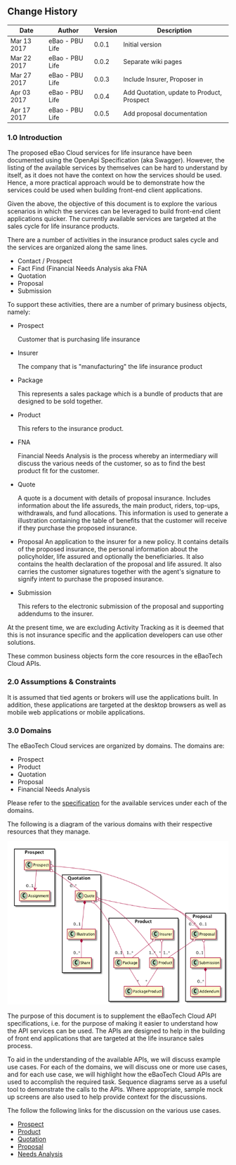 ## Change History
| Date    | Author    | Version    | Description                         |
|---------|-----------|------------|-------------------------------------|
| Mar 13 2017 | eBao - PBU Life  | 0.0.1     | Initial version
| Mar 22 2017 | eBao - PBU Life  | 0.0.2     | Separate wiki pages
| Mar 27 2017 | eBao - PBU Life  | 0.0.3     | Include Insurer, Proposer in
| Apr 03 2017 | eBao - PBU Life  | 0.0.4     | Add Quotation, update to Product, Prospect
| Apr 17 2017 | eBao - PBU Life  | 0.0.5     | Add proposal documentation



### <a name="intro">1.0 Introduction   </a>

The proposed eBao Cloud services for life insurance have been documented using the OpenApi Specification (aka Swagger). However, the listing of the available services by themselves can be hard to understand by itself, as it does not have the context on how the services should be used. Hence, a more practical approach would be to demonstrate how the services could be used when building front-end client applications.  

Given the above, the objective of this document is to explore the various scenarios in which the services can be leveraged to build front-end client applications quicker. The currently available services are targeted at the sales cycle for life insurance products.

There are a number of activities in the insurance product sales cycle and the services are organized along the same lines.   
 * Contact / Prospect  
 * Fact Find (Financial Needs Analysis aka FNA
 * Quotation
 * Proposal
 * Submission

To support these activities, there are a number of primary business objects, namely:

 * Prospect

   Customer that is purchasing life insurance
   <br />
 * Insurer

   The company that is "manufacturing" the life insurance product
   <br />
 * Package

   This represents a sales package which is a bundle of products that are designed to be sold together.
   <br />

 * Product

   This refers to the insurance product.
   <br />

 * FNA

   Financial Needs Analysis is the process whereby an intermediary will discuss the various needs of the customer, so as to find the best product fit for the customer.
   <br />

 * Quote

   A quote is a document with details of proposal insurance. Includes information about the life assureds, the main product, riders, top-ups, withdrawals, and fund allocations. This information is used to generate a illustration containing the table of benefits that the customer will receive if they purchase the proposed insurance.
   <br />

 * Proposal
   An application to the insurer for a new policy. It contains details of the proposed insurance, the personal information about the policyholder, life assured and optionally the beneficiaries. It also contains the health declaration of the proposal and life assured. It also carries the customer signatures together with the agent's signature to signify intent to purchase the proposed insurance.
   <br />

 * Submission

   This refers to the electronic submission of the proposal and supporting addendums to the insurer.

At the present time, we are excluding Activity Tracking as it is deemed that this is not insurance specific and the application developers can use other solutions.

These common business objects form the core resources in the eBaoTech Cloud APIs.

### <a name="assumptions">2.0 Assumptions & Constraints</a>

It is assumed that tied agents or brokers will use the applications built. In addition, these applications are targeted at the desktop browsers as well as mobile web applications or mobile applications.


### <a name="prospects">3.0 Domains</a>

The eBaoTech Cloud services are organized by domains. The domains are:

* Prospect
* Product
* Quotation
* Proposal
* Financial Needs Analysis

Please refer to the [specification](http://swagger.ebaocloud.life ) for the available services under each of the domains.

The following is a diagram of the various domains with their respective resources that they manage.

![](../assets/screens/class.png )

The purpose of this document is to supplement the eBaoTech Cloud API specifications, i.e. for the purpose of making it easier to understand how the API services can be used. The APIs are designed to help in the building of front end applications that are targeted at the life insurance sales process.

To aid in the understanding of the available APIs, we will discuss example use cases. For each of the domains, we will discuss one or more use cases, and for each use case, we will highlight how the eBaoTech Cloud APIs are used to accomplish the required task. Sequence diagrams serve as a useful tool to demonstrate the calls to the APIs. Where appropriate, sample mock up screens are also used to help provide context for the discussions.



The follow the following links for the discussion on the various use cases.

* [Prospect](https://github.com/yitchoong/cloudapi/wiki/Prospect )
* [Product](https://github.com/yitchoong/cloudapi/wiki/Product )
* [Quotation](https://github.com/yitchoong/cloudapi/wiki/Quotation )
* [Proposal](https://github.com/yitchoong/cloudapi/wiki/Proposal )
* [Needs Analysis](https://github.com/yitchoong/cloudapi/wiki/FNA )